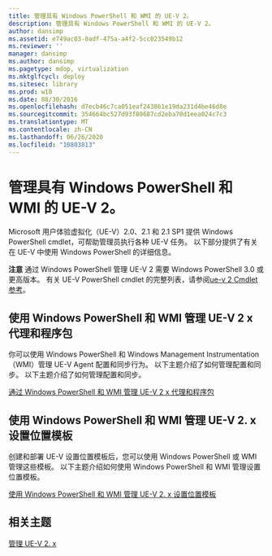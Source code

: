 ```yaml
---
title: 管理具有 Windows PowerShell 和 WMI 的 UE-V 2。
description: 管理具有 Windows PowerShell 和 WMI 的 UE-V 2。
author: dansimp
ms.assetid: e749ac03-0adf-475a-a4f2-5cc023549b12
ms.reviewer: ''
manager: dansimp
ms.author: dansimp
ms.pagetype: mdop, virtualization
ms.mktglfcycl: deploy
ms.sitesec: library
ms.prod: w10
ms.date: 08/30/2016
ms.openlocfilehash: d7ecb46c7ca051eaf243861e19da231d4be46d8e
ms.sourcegitcommit: 354664bc527d93f80687cd2eba70d1eea024c7c3
ms.translationtype: MT
ms.contentlocale: zh-CN
ms.lasthandoff: 06/26/2020
ms.locfileid: "10803813"
---
```

# 管理具有 Windows PowerShell 和 WMI 的 UE-V 2。


Microsoft 用户体验虚拟化（UE-V）2.0、2.1 和 2.1 SP1 提供 Windows PowerShell cmdlet，可帮助管理员执行各种 UE-V 任务。 以下部分提供了有关在 UE-V 中使用 Windows PowerShell 的详细信息。

**注意** 通过 Windows PowerShell 管理 UE-V 2 需要 Windows PowerShell 3.0 或更高版本。 有关 UE-V PowerShell cmdlet 的完整列表，请参阅[ue-v 2 Cmdlet 参考](https://go.microsoft.com/fwlink/p/?LinkId=393495)。

 

## 使用 Windows PowerShell 和 WMI 管理 UE-V 2 x 代理和程序包


你可以使用 Windows PowerShell 和 Windows Management Instrumentation （WMI）管理 UE-V Agent 配置和同步行为。 以下主题介绍了如何管理配置和同步。 以下主题介绍了如何管理配置和同步。

[通过 Windows PowerShell 和 WMI 管理 UE-V 2 x 代理和程序包](managing-the-ue-v-2x-agent-and-packages-with-windows-powershell-and-wmi-both-uevv2.md)

## 使用 Windows PowerShell 和 WMI 管理 UE-V 2. x 设置位置模板


创建和部署 UE-V 设置位置模板后，您可以使用 Windows PowerShell 或 WMI 管理这些模板。 以下主题介绍如何使用 Windows PowerShell 和 WMI 管理设置位置模板。

[使用 Windows PowerShell 和 WMI 管理 UE-V 2. x 设置位置模板](managing-ue-v-2x-settings-location-templates-using-windows-powershell-and-wmi-both-uevv2.md)






## 相关主题


[管理 UE-V 2. x](administering-ue-v-2x-new-uevv2.md)

 

 





